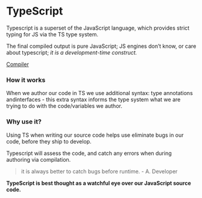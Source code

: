 # TypeScript

Typescript is a superset of the JavaScript language, which provides strict typing for JS via the TS type system.

The final compiled output is pure JavaScript; JS engines don’t know, or care about typescript; _it is a development-time construct._

[Compiler](http://www.typescriptlang.org/play/index.html)

### How it works

When we author our code in TS we use additional syntax: type annotations andinterfaces - this extra syntax informs the type system what we are trying to do with the code/variables we author.

### Why use it?

Using TS when writing our source code helps use eliminate bugs in our code, before they ship to develop.

Typescript will assess the code, and catch any errors when during authoring via compilation.

> it is always better to catch bugs before runtime. - A. Developer

**TypeScript is best thought as a watchful eye over our JavaScript source code.**
